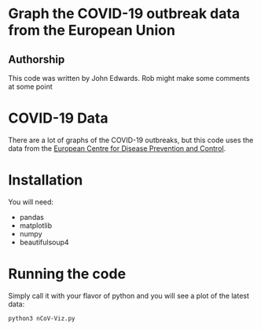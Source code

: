 # Graph the COVID-19 outbreak data from the European Union

## Authorship

This code was written by John Edwards. Rob might make some comments at some point

# COVID-19 Data

There are a lot of graphs of the COVID-19 outbreaks, but this code uses the data from the [European Centre for Disease Prevention and Control](https://www.ecdc.europa.eu/en/publications-data/download-todays-data-geographic-distribution-covid-19-cases-worldwide).

# Installation

You will need:

- pandas
- matplotlib
- numpy
- beautifulsoup4

# Running the code

Simply call it with your flavor of python and you will see a plot of the latest data:

```bash
python3 nCoV-Viz.py
```


